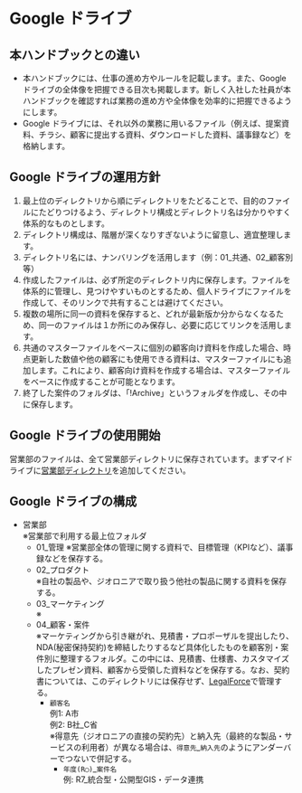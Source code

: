# Google ドライブ
## 本ハンドブックとの違い
* 本ハンドブックには、仕事の進め方やルールを記載します。また、Google ドライブの全体像を把握できる目次も掲載します。新しく入社した社員が本ハンドブックを確認すれば業務の進め方や全体像を効率的に把握できるようにします。
* Google ドライブには、それ以外の業務に用いるファイル（例えば、提案資料、チラシ、顧客に提出する資料、ダウンロードした資料、議事録など）を格納します。

## Google ドライブの運用方針
1. 最上位のディレクトリから順にディレクトリをたどることで、目的のファイルにたどりつけるよう、ディレクトリ構成とディレクトリ名は分かりやすく体系的なものとします。
2. ディレクトリ構成は、階層が深くなりすぎないように留意し、適宜整理します。
3. ディレクトリ名には、ナンバリングを活用します（例：01_共通、02_顧客別 等）
4. 作成したファイルは、必ず所定のディレクトリ内に保存します。ファイルを体系的に管理し、見つけやすいものとするため、個人ドライブにファイルを作成して、そのリンクで共有することは避けてください。
5. 複数の場所に同一の資料を保存すると、どれが最新版か分からなくなるため、同一のファイルは１か所にのみ保存し、必要に応じてリンクを活用します。
6. 共通のマスターファイルをベースに個別の顧客向け資料を作成した場合、時点更新した数値や他の顧客にも使用できる資料は、マスターファイルにも追加します。これにより、顧客向け資料を作成する場合は、マスターファイルをベースに作成することが可能となります。
7. 終了した案件のフォルダは、「!Archive」というフォルダを作成し、その中に保存します。

## Google ドライブの使用開始
営業部のファイルは、全て営業部ディレクトリに保存されています。まずマイドライブに[営業部ディレクトリ](https://drive.google.com/drive/folders/1nU0uq7OrmBprvbE-wJ_EJZy_L0-Sdrol)を追加してください。

## Google ドライブの構成
* 営業部  
  ※営業部で利用する最上位フォルダ
  * 01_管理
    ※営業部全体の管理に関する資料で、目標管理（KPIなど）、議事録などを保存する。
  * 02_プロダクト  
    ※自社の製品や、ジオロニアで取り扱う他社の製品に関する資料を保存する。
  * 03_マーケティング  
    ※
  * 04_顧客・案件  
    ※マーケティングから引き継がれ、見積書・プロポーザルを提出したり、NDA(秘密保持契約)を締結したりするなど具体化したものを顧客別・案件別に整理するフォルダ。この中には、見積書、仕様書、カスタマイズしたプレゼン資料、顧客から受領した資料などを保存する。なお、契約書については、このディレクトリには保存せず、[LegalForce](https://marshall.legalforce-cloud.com/documents)で管理する。
    * `顧客名`  
      例1: A市  
      例2: B社_C省  
      ※得意先（ジオロニアの直接の契約先）と納入先（最終的な製品・サービスの利用者）が異なる場合は、`得意先`_`納入先`のようにアンダーバーでつないで併記する。
      * `年度(R◯)`_`案件名`  
        例: R7_統合型・公開型GIS・データ連携


